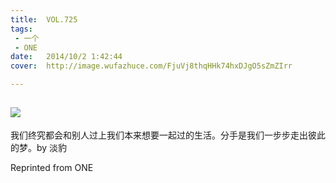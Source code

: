 ```yaml
---
title:	VOL.725
tags:
 - 一个
 - ONE
date:	2014/10/2 1:42:44
cover:	http://image.wufazhuce.com/FjuVj8thqHHk74hxDJgO5sZmZIrr

---
```

![](http://image.wufazhuce.com/FjuVj8thqHHk74hxDJgO5sZmZIrr)
---

我们终究都会和别人过上我们本来想要一起过的生活。分手是我们一步步走出彼此的梦。by 淡豹
 
Reprinted from ONE
